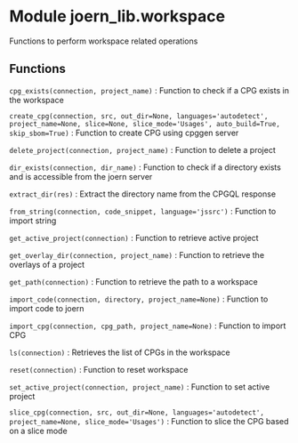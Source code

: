 Module joern_lib.workspace
==========================
Functions to perform workspace related operations

Functions
---------

    
`cpg_exists(connection, project_name)`
:   Function to check if a CPG exists in the workspace

    
`create_cpg(connection, src, out_dir=None, languages='autodetect', project_name=None, slice=None, slice_mode='Usages', auto_build=True, skip_sbom=True)`
:   Function to create CPG using cpggen server

    
`delete_project(connection, project_name)`
:   Function to delete a project

    
`dir_exists(connection, dir_name)`
:   Function to check if a directory exists and is accessible from the joern server

    
`extract_dir(res)`
:   Extract the directory name from the CPGQL response

    
`from_string(connection, code_snippet, language='jssrc')`
:   Function to import string

    
`get_active_project(connection)`
:   Function to retrieve active project

    
`get_overlay_dir(connection, project_name)`
:   Function to retrieve the overlays of a project

    
`get_path(connection)`
:   Function to retrieve the path to a workspace

    
`import_code(connection, directory, project_name=None)`
:   Function to import code to joern

    
`import_cpg(connection, cpg_path, project_name=None)`
:   Function to import CPG

    
`ls(connection)`
:   Retrieves the list of CPGs in the workspace

    
`reset(connection)`
:   Function to reset workspace

    
`set_active_project(connection, project_name)`
:   Function to set active project

    
`slice_cpg(connection, src, out_dir=None, languages='autodetect', project_name=None, slice_mode='Usages')`
:   Function to slice the CPG based on a slice mode
